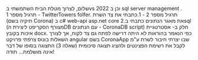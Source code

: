 שלום,
לצרוך מטלת הבית השתמשתי בvs 2022 וכן ב sql server management .
תרגיל מספר 1 - TwitterTowers folfer.
תרגיל מספר 2 -
1.כתבתי את צד השרת (תיקיה בשם Corona) ב c# web-api asp.net core
2.את מאגר הנתונים כתבתי בsql (מצורף הסקריפט ליצירת הDB עם הנתונים - CoronaDB script)
חלק ב- אסטרטגיית איכות בקובץ docx.
כפי הנאמר בהוראות לא היתה דרישה לפתח גם צד לקוח,
אך לצורך השאלות בונוס צרפתי פרויקט angular בשם CoronaApp שבו יצרתי חיבור לשרת ע"מ לקבל את רשימת הפצינטים ולהציג תצוגה סיכומית (שאלה 3) 
התצוגה בסופו של דבר אינה מושלמת...
תודה!
